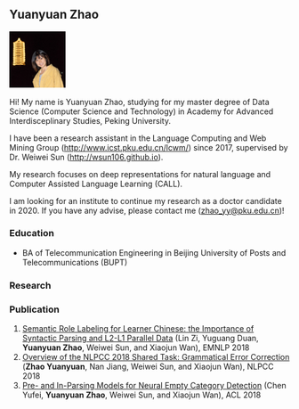 ## Yuanyuan Zhao

<img src="pic.jpg" width="20%">

Hi! My name is Yuanyuan Zhao, studying for my master degree of Data Science (Computer Science and Technology) in Academy for Advanced Interdisceplinary Studies, Peking University.

I have been a research assistant in the Language Computing and Web Mining Group (http://www.icst.pku.edu.cn/lcwm/) since 2017, supervised by Dr. Weiwei Sun (http://wsun106.github.io).

My research focuses on deep representations for natural language and Computer Assisted Language Learning (CALL).

I am looking for an institute to continue my research as a doctor candidate in 2020.
If you have any advise, please contact me (zhao_yy@pku.edu.cn)!

### Education

- BA of Telecommunication Engineering in Beijing University of Posts and Telecommunications (BUPT)

### Research

### Publication

1. [Semantic Role Labeling for Learner Chinese: the Importance of Syntactic Parsing and L2-L1 Parallel Data](https://aclweb.org/anthology/D18-1414) (Lin Zi, Yuguang Duan, **Yuanyuan Zhao**, Weiwei Sun, and Xiaojun Wan), EMNLP 2018
2. [Overview of the NLPCC 2018 Shared Task: Grammatical Error Correction](http://tcci.ccf.org.cn/conference/2018/papers/EV11.pdf) (**Zhao Yuanyuan**, Nan Jiang, Weiwei Sun, and Xiaojun Wan), NLPCC 2018
3. [Pre- and In-Parsing Models for Neural Empty Category Detection](https://aclweb.org/anthology/P18-1250) (Chen Yufei, **Yuanyuan Zhao**, Weiwei Sun, and Xiaojun Wan), ACL 2018
